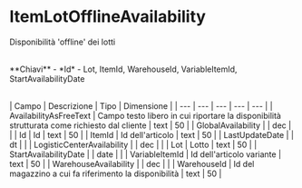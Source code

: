 # ItemLotOfflineAvailability
Disponibilità 'offline' dei lotti

<br>
**Chiavi**
- *Id*
- Lot, ItemId, WarehouseId, VariableItemId, StartAvailabilityDate
<br><br>

| Campo | Descrizione | Tipo | Dimensione | 
| --- | --- | --- | --- | --- |
| AvailabilityAsFreeText | Campo testo libero in cui riportare la disponibilità strutturata come richiesto dal cliente | text | 50 |
| GlobalAvailability |  | dec |  |
| Id | Id | text | 50 |
| ItemId | Id dell'articolo | text | 50 |
| LastUpdateDate |  | dt |  |
| LogisticCenterAvailability |  | dec |  |
| Lot | Lotto | text | 50 |
| StartAvailabilityDate |  | date |  |
| VariableItemId | Id dell'articolo variante | text | 50 |
| WarehouseAvailability |  | dec |  |
| WarehouseId | Id del magazzino a cui fa riferimento la disponibilità | text | 50 |

